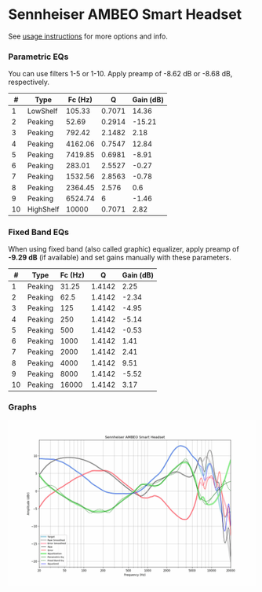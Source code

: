 # Sennheiser AMBEO Smart Headset
See [usage instructions](https://github.com/jaakkopasanen/AutoEq#usage) for more options and info.

### Parametric EQs
You can use filters 1-5 or 1-10. Apply preamp of -8.62 dB or -8.68 dB, respectively.

|   # | Type      |   Fc (Hz) |      Q |   Gain (dB) |
|-----|-----------|-----------|--------|-------------|
|   1 | LowShelf  |    105.33 | 0.7071 |       14.36 |
|   2 | Peaking   |     52.69 | 0.2914 |      -15.21 |
|   3 | Peaking   |    792.42 | 2.1482 |        2.18 |
|   4 | Peaking   |   4162.06 | 0.7547 |       12.84 |
|   5 | Peaking   |   7419.85 | 0.6981 |       -8.91 |
|   6 | Peaking   |    283.01 | 2.5527 |       -0.27 |
|   7 | Peaking   |   1532.56 | 2.8563 |       -0.78 |
|   8 | Peaking   |   2364.45 | 2.576  |        0.6  |
|   9 | Peaking   |   6524.74 | 6      |       -1.46 |
|  10 | HighShelf |  10000    | 0.7071 |        2.82 |

### Fixed Band EQs
When using fixed band (also called graphic) equalizer, apply preamp of **-9.29 dB** (if available) and set gains manually with these parameters.

|   # | Type    |   Fc (Hz) |      Q |   Gain (dB) |
|-----|---------|-----------|--------|-------------|
|   1 | Peaking |     31.25 | 1.4142 |        2.25 |
|   2 | Peaking |     62.5  | 1.4142 |       -2.34 |
|   3 | Peaking |    125    | 1.4142 |       -4.95 |
|   4 | Peaking |    250    | 1.4142 |       -5.14 |
|   5 | Peaking |    500    | 1.4142 |       -0.53 |
|   6 | Peaking |   1000    | 1.4142 |        1.41 |
|   7 | Peaking |   2000    | 1.4142 |        2.41 |
|   8 | Peaking |   4000    | 1.4142 |        9.51 |
|   9 | Peaking |   8000    | 1.4142 |       -5.52 |
|  10 | Peaking |  16000    | 1.4142 |        3.17 |

### Graphs
![](./Sennheiser%20AMBEO%20Smart%20Headset.png)
